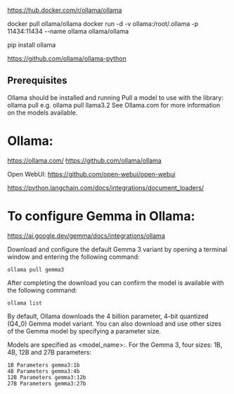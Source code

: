 https://hub.docker.com/r/ollama/ollama


docker pull ollama/ollama
docker run -d -v ollama:/root/.ollama -p 11434:11434 --name ollama ollama/ollama


pip install ollama

https://github.com/ollama/ollama-python

## Prerequisites
Ollama should be installed and running
Pull a model to use with the library: ollama pull <model> e.g. ollama pull llama3.2
See Ollama.com for more information on the models available.




# Ollama: 
https://ollama.com/
https://github.com/ollama/ollama

Open WebUI:
https://github.com/open-webui/open-webui



https://python.langchain.com/docs/integrations/document_loaders/


# To configure Gemma in Ollama:
https://ai.google.dev/gemma/docs/integrations/ollama

Download and configure the default Gemma 3 variant by opening a terminal window and entering the following command:
```
ollama pull gemma3
```
After completing the download you can confirm the model is available with the following command:
```
ollama list
```

By default, Ollama downloads the 4 billion parameter, 4-bit quantized (Q4_0) Gemma model variant. You can also download and use other sizes of the Gemma model by specifying a parameter size.

Models are specified as <model_name>:<tag>. For the Gemma 3, four sizes: 1B, 4B, 12B and 27B parameters:
```
1B Parameters gemma3:1b
4B Parameters gemma3:4b
12B Parameters gemma3:12b
27B Parameters gemma3:27b
```